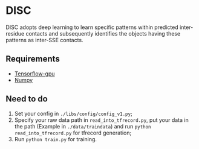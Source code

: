 # DISC

DISC adopts deep learning to learn specific patterns within predicted inter-residue contacts and subsequently identifies the objects having these patterns as inter-SSE contacts.

## Requirements

- [Tensorflow-gpu](https://www.tensorflow.org/install/install_linux)
- [Numpy](https://github.com/numpy/numpy/blob/master/INSTALL.rst.txt)

## Need to do

1. Set your config in `./libs/config/config_v1.py`;
2. Specify your raw data path in `read_into_tfrecord.py`, put your data in the path (Example in `./data/traindata`) and run `python read_into_tfrecord.py` for tfrecord generation;
3. Run `python train.py` for training.

